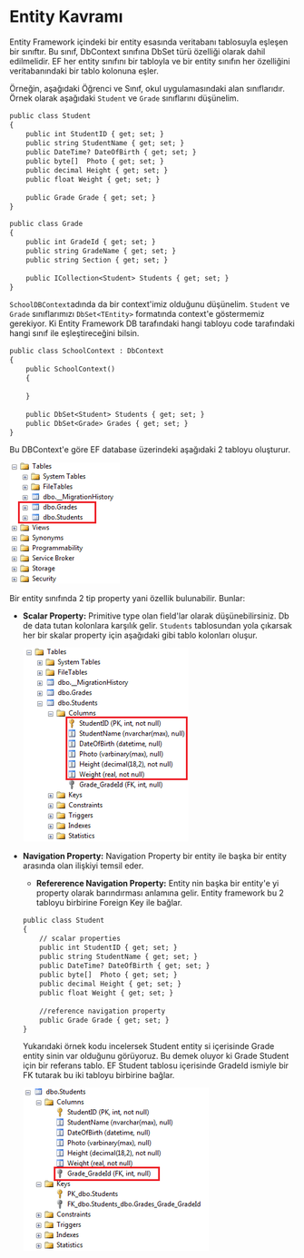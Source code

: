 # Entity Kavramı

Entity Framework içindeki bir entity esasında veritabanı tablosuyla eşleşen bir sınıftır. Bu sınıf, DbContext sınıfına DbSet <TEntity> türü özelliği olarak dahil edilmelidir. 
EF her entity sınıfını bir tabloyla ve bir entity sınıfın her özelliğini veritabanındaki bir tablo kolonuna eşler.

Örneğin, aşağıdaki Öğrenci ve Sınıf, okul uygulamasındaki alan sınıflarıdır. 
Örnek olarak aşağıdaki `Student` ve `Grade` sınıflarını düşünelim. 
```
public class Student
{
    public int StudentID { get; set; }
    public string StudentName { get; set; }
    public DateTime? DateOfBirth { get; set; }
    public byte[]  Photo { get; set; }
    public decimal Height { get; set; }
    public float Weight { get; set; }
        
    public Grade Grade { get; set; }
}
```
```
public class Grade
{
    public int GradeId { get; set; }
    public string GradeName { get; set; }
    public string Section { get; set; }

    public ICollection<Student> Students { get; set; }
} 
```

`SchoolDBContext`adında da  bir context'imiz olduğunu düşünelim. `Student` ve `Grade` sınıflarımızı `DbSet<TEntity>` formatında context'e göstermemiz gerekiyor. Ki Entity Framework DB tarafındaki hangi tabloyu code tarafındaki hangi sınıf ile eşleştireceğini bilsin.

```
public class SchoolContext : DbContext
{
    public SchoolContext()
    {

    }

    public DbSet<Student> Students { get; set; }
    public DbSet<Grade> Grades { get; set; }
}
```

Bu DBContext'e göre EF database üzerindeki aşağıdaki 2 tabloyu oluşturur. 

![EF Generates these tables](https://raw.githubusercontent.com/Kodluyoruz/taskforce/main/dotnet-core/1-entity-kavrami/figures/dbtables-for-entities.png)

Bir entity sınıfında 2 tip property yani özellik bulunabilir. Bunlar:

- **Scalar Property:** Primitive type olan field'lar olarak düşünebilirsiniz. Db de data tutan kolonlara karşılık gelir. `Students` tablosundan yola çıkarsak her bir skalar property için aşağıdaki gibi tablo kolonları oluşur. 

    ![Primitive Typed Properties](https://raw.githubusercontent.com/Kodluyoruz/taskforce/main/dotnet-core/1-entity-kavrami/figures/dbcolumns-for-scalar-properties.png)

- **Navigation Property:** Navigation Property bir entity ile başka bir entity arasında olan ilişkiyi temsil eder.
    - **Refererence Navigation Property:** Entity nin başka bir entity'e yi property olarak barındırması anlamına gelir. Entity framework bu 2 tabloyu birbirine Foreign Key ile bağlar.

    ```
    public class Student
    {
        // scalar properties
        public int StudentID { get; set; }
        public string StudentName { get; set; }
        public DateTime? DateOfBirth { get; set; }
        public byte[]  Photo { get; set; }
        public decimal Height { get; set; }
        public float Weight { get; set; }
            
        //reference navigation property
        public Grade Grade { get; set; }
    }
    ```
    Yukarıdaki örnek kodu incelersek Student entity si içerisinde Grade entity sinin var olduğunu görüyoruz. Bu demek oluyor ki Grade Student için bir referans tablo. EF Student tablosu içerisinde GradeId ismiyle bir FK tutarak bu iki tabloyu birbirine bağlar.

    ![Reference Navigation Property](https://raw.githubusercontent.com/Kodluyoruz/taskforce/main/dotnet-core/1-entity-kavrami/figures/ref-property-in-dbtable.png)

